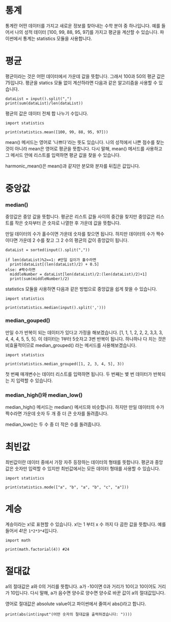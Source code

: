 # 통계
통계란 어떤 데이터를 가지고 새로운 정보를 찾아내는 수학 분야 중 하나입니다. 예를 들어서 나의 성적 데이터 [100, 99, 88, 95, 97]를 가지고 평균을 계산할 수 있습니다. 파이썬에서 통계는 statistics 모듈을 사용합니다.

# 평균
평균이라는 것은 어떤 데이터에서 가운데 값을 뜻합니다. 그래서 100과 50의 평균 값은 75입니다. 평균을 statics 모듈 없이 계산하라면 다음과 같은 알고리즘을 사용할 수 있습니다.

```
dataList = input().split(",")
print(sum(dataList)/len(dataList))
```

평균의 값은 데이터 전체 합 나누기 수입니다.

```
import statistics

print(statistics.mean([100, 99, 88, 95, 97]))
```

mean() 메서드는 영어로 '나쁘다'라는 뜻도 있습니다. 나의 성적에서 나쁜 점수를 찾는 것이 아니라 mean은 영어로 평균을 뜻합니다. 다시 말해, mean() 메서드를 사용하고 그 메서드 안에 리스트를 입력하면 평균 값을 찾을 수 있습니다.

harmonic_mean()은 mean()과 같지만 분모와 분자를 뒤집은 값입니다.

# 중앙값
### median()
중앙값은 중앙 값을 뜻합니다. 평균은 리스트 값들 사이의 중간을 찾지만 중앙값은 리스트를 작은 숫자부터 큰 숫자로 나열한 후 가운데 값을 뜻합니다.

만일 데이터의 수가 홀수이면 가운데 숫자를 찾으면 됩니다. 하지만 데이터의 수가 짝수이다면 가운데 2 수를 찾고 그 2 수의 평균의 값이 중앙값이 됩니다.

```
dataList = sorted(input().split(","))

if len(dataList)%2==1: #만일 길이가 홀수라면
  print(dataList[(len(dataList)/2) + 0.5]
else: #짝수라면
  middleNumber = dataList[len(dataList)/2:(len(dataList)/2)+1]
  print(sum(middleNumber)/2)
```

statistics 모듈을 사용하면 다음과 같은 방법으로 중앙값을 쉽게 찾을 수 있습니다.

```
import statistics

print(statistics.median(input().split(',')))
```

### median_gouped()
만일 수가 반복이 되는 데이터가 있다고 가정을 해보겠습니다. [1, 1, 1, 2, 2, 2, 3,3, 3, 4, 4, 4, 5, 5, 5]. 이 데이터는 1부터 5숫자고 3번 반복이 됩니다. 하나하나 다 치는 것은 비효율적이므로 median_grouped() 라는 메서드를 사용해보겠습니다.

```
import statistics

print(statistics.median_grouped([1, 2, 3, 4, 5], 3))
```

첫 번째 매개변수는 데이터 리스트를 입력하면 됩니다. 두 번째는 볓 번 데이터가 반복되는 지 입력할 수 있습니다.

### median_high()와 median_low()
median_high() 메서드는 median() 메서드와 비슷합니다. 하지만 만일 데이터의 수가 짝수라면 가운데 숫자 두 개 중 더 큰 숫자를 돌려줍니다.

median_low()는 두 수 중 더 작은 수를 돌려줍니다.

# 최빈값
최빈값이란 데이터 중에서 가장 자주 등장하는 데이터의 형태를 뜻합니다. 평균과 중앙값은 숫자만 입력할 수 있지만 최빈값에서는 모든 데이터 형태를 사용할 수 있습니다.

```
import statistics

print(statistics.mode(["a", "b", "a", "b", "c", "a"]))
```

# 계승
계승이라는 x!로 표현할 수 있습니다. x!는 1 부터 x 수 까지 다 곱한 값을 뜻합니다. 예를 들어서 4!은 `1*2*3*4`입니다.

```
import math

print(math.factorial(4)) #24
```

# 절대값
a의 절대값은 a와 0의 거리를 뜻합니다. a가 -10이면 0과 거리가 10이고 10이어도 거리가 10입니다. 다시 말해, a가 음수면 양수로 양수면 양수로 바꾼 값이 a의 절대값입니다.

영어로 절대값은 absolute value이고 파이썬에서 줄여서 abs()라고 합니다.

```
print(abs(int(input"(어떤 숫자의 절대값을 출력하겠습니다: "))))
```
